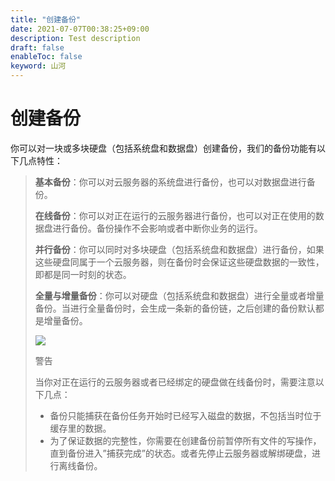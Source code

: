 ```yaml
---
title: "创建备份"
date: 2021-07-07T00:38:25+09:00
description: Test description
draft: false
enableToc: false
keyword: 山河
---
```


# 创建备份

你可以对一块或多块硬盘（包括系统盘和数据盘）创建备份，我们的备份功能有以下几点特性：

> 
> 
> **基本备份**：你可以对云服务器的系统盘进行备份，也可以对数据盘进行备份。
> 
> **在线备份**：你可以对正在运行的云服务器进行备份，也可以对正在使用的数据盘进行备份。备份操作不会影响或者中断你业务的运行。
> 
> **并行备份**：你可以同时对多块硬盘（包括系统盘和数据盘）进行备份，如果这些硬盘同属于一个云服务器，则在备份时会保证这些硬盘数据的一致性，即都是同一时刻的状态。
> 
> **全量与增量备份**：你可以对硬盘（包括系统盘和数据盘）进行全量或者增量备份。当进行全量备份时，会生成一条新的备份链，之后创建的备份默认都是增量备份。
> 
> ![](/storage/backup/manual/_images/create_snapshots.png)
> 
> 
> 
> 警告
> 
> 当你对正在运行的云服务器或者已经绑定的硬盘做在线备份时，需要注意以下几点：
> 
> *   备份只能捕获在备份任务开始时已经写入磁盘的数据，不包括当时位于缓存里的数据。
> *   为了保证数据的完整性，你需要在创建备份前暂停所有文件的写操作，直到备份进入”捕获完成”的状态。或者先停止云服务器或解绑硬盘，进行离线备份。
> 
> 
> 
>